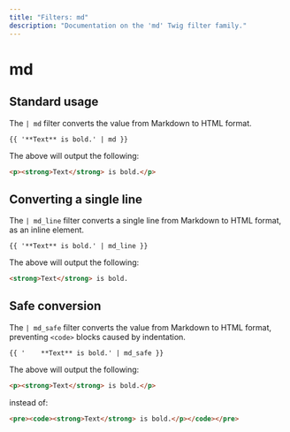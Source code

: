 ```yaml
---
title: "Filters: md"
description: "Documentation on the 'md' Twig filter family."
---
```

# md

## Standard usage

The `| md` filter converts the value from Markdown to HTML format.

```twig
{{ '**Text** is bold.' | md }}
```

The above will output the following:

```html
<p><strong>Text</strong> is bold.</p>
```

## Converting a single line

The `| md_line` filter converts a single line from Markdown to HTML format, as an inline element.

```twig
{{ '**Text** is bold.' | md_line }}
```

The above will output the following:

```html
<strong>Text</strong> is bold.
```

## Safe conversion

The `| md_safe` filter converts the value from Markdown to HTML format, preventing `<code>` blocks caused by indentation.

```twig
{{ '    **Text** is bold.' | md_safe }}
```

The above will output the following:

```html
<p><strong>Text</strong> is bold.</p>
```

instead of:

```html
<pre><code><strong>Text</strong> is bold.</p></code></pre>
```
